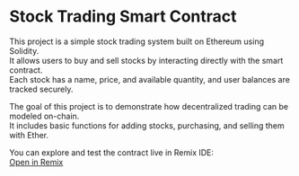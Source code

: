 # Stock Trading Smart Contract  

This project is a simple stock trading system built on Ethereum using Solidity.  
It allows users to buy and sell stocks by interacting directly with the smart contract.  
Each stock has a name, price, and available quantity, and user balances are tracked securely.  

The goal of this project is to demonstrate how decentralized trading can be modeled on-chain.  
It includes basic functions for adding stocks, purchasing, and selling them with Ether.  

You can explore and test the contract live in Remix IDE:  
[Open in Remix](https://remix.ethereum.org/#url=https://raw.githubusercontent.com/akshay10-08/stock_trading_project/refs/heads/main/trading_code.sol
)
